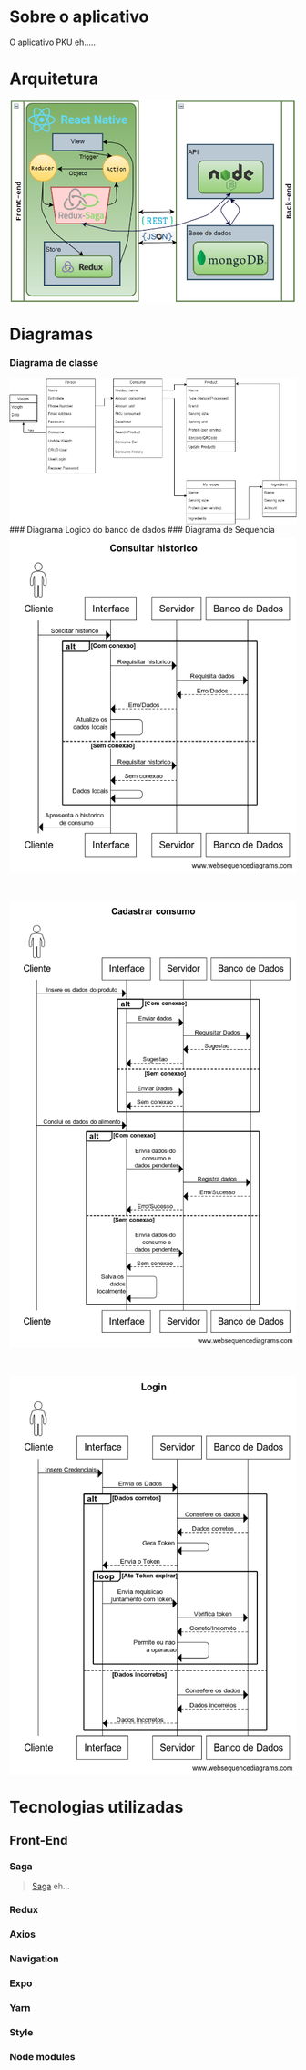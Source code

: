 # Sobre o aplicativo
O aplicativo PKU eh.....

# Arquitetura
<img src="imagensPKU/Arquitetura.png" style="margin-top:50px, margin-bottom:50px" align="center">

# Diagramas
### Diagrama de classe
  <img src="imagensPKU/diagramaClasse.png" style="margin-top:50px, margin-bottom:50px" align="center">
### Diagrama Logico do banco de dados
### Diagrama de Sequencia
<div>
  <img src="imagensPKU/consultarHistorico.png" style="margin-top:5px" align="center">
  <img src="imagensPKU/cadastrarConsumo.png" style="margin-top:50px" align="center">
  <img src="imagensPKU/Login.png" style="margin-top:50px" align="center">
</div>

# Tecnologias utilizadas
## Front-End
### Saga
  <blockquote><a href="https://redux-saga.js.org/" target="_blank">Saga</a> eh...</blockquote>
  
### Redux
### Axios
### Navigation 
### Expo
### Yarn
### Style
### Node modules
